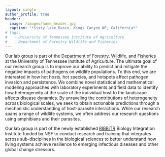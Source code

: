 ```yaml
---
layout: single
author_profile: true
header:
  image: /images/home_header.jpg
  caption: "*Sixty-lake Basin, Kings Canyon NP, California*"
# tags:
#   - University of Tennessee Institute of Agriculture
#   - Department of Forestry Wildlife and Fisheries
---
```


Our lab group is part of the [Department of Forestry, Wildlife, and Fisheries](https://fwf.tennessee.edu) at the University of Tennessee Institute of Agriculture. The ultimate goal of our research group is to improve our ability to predict and mitigate the negative impacts of pathogens on wildlife populations. To this end, we are interested in how hot hosts, hot species, and hotspots affect pathogen invasion and persistence. We combine novel statistical and mathematical modeling approaches with laboratory experiments and field data to identify how heterogeneity at the scale of the individual host to the landscape affects disease dynamics.  By unraveling the contributions of heterogeneity across biological scales, we seek to obtain actionable predictions through a mechanistic understanding of host-parasite interactions.  While our research spans a range of wildlife systems, we often address our research questions using amphibians and their parasites.

Our lab group is part of the newly established [RIBBiTR](https://ribbitr.com/) Biology Integration Institute funded by NSF to conduct research and training that integrates across sub-disciplines in the biological sciences to better understand how living systems achieve resilience to emerging infectious diseases and other global change stressors.

<!-- Our lab explores the causes and consequences of hot hosts, hot species, and hotspots in disease systems. We combine laboratory experiments, field data, and mathematical models to examine how these different scales of disease "hotness" interact to affect pathogen invasion and persistence. The ultimate goal of our research is to improve our ability to predict and mitigate the negative impacts of pathogens on wildlife populations. -->

<!-- We develop novel quantitative approaches that use commonly-collected disease surveillance to provide insight into who (e.g., individuals or species), where (e.g., habitat patches), and when (e.g., particular times over a year) is likely to be "hot" for disease transmission, providing important information on the mechanisms driving disease outbreaks.  While prediction is a key component of mitigating zoonotic threats, accurate prediction without mechanistic understanding severely limits our ability manage zoonotic threats.
 -->
<!-- While our work spans multiple disease systems, a focal system of our lab is the disease chytridiomycosis and its individual, population, and community effects on amphibians.  Read

 -->

<!-- ### Diversity in STEM Fields



### Quick Links
 -->
